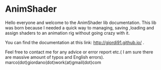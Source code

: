 AnimShader
==========

Hello everyone and welcome to the AnimShader lib documentation.
This lib was born because I needed a quick way to managing, saving ,loading and assign shaders
to an animation rig without going crazy with it.

You can find the documentation at this link:
http://giordi91.github.io/ .

Feel free to contact me for any advice or error report etc.( I am sure there are massive amount of typos and English errors).
marco(dot)giordano(dot)work(at)gmail(dot)com
